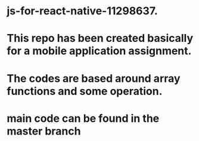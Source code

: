 # js-for-react-native-11298637.
# This repo has been created basically for a mobile application assignment.
# The codes are based around  array functions and some operation.
# main code can be found in the master branch
